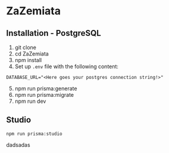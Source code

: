 # ZaZemiata

## Installation - PostgreSQL

1. git clone 
2. cd ZaZemiata
3. npm install
4. Set up `.env` file with the following content:
```
DATABASE_URL="<Here goes your postgres connection string!>"
```
5. npm run prisma:generate
6. npm run prisma:migrate
7. npm run dev


## Studio
`npm run prisma:studio`


dadsadas